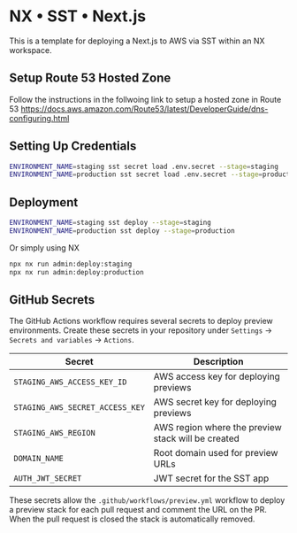 # NX • SST • Next.js

This is a template for deploying a Next.js to AWS via SST within an NX workspace.

## Setup Route 53 Hosted Zone
Follow the instructions in the follwoing link to setup a hosted zone in Route 53
https://docs.aws.amazon.com/Route53/latest/DeveloperGuide/dns-configuring.html

## Setting Up Credentials

```sh
ENVIRONMENT_NAME=staging sst secret load .env.secret --stage=staging
ENVIRONMENT_NAME=production sst secret load .env.secret --stage=production
```

## Deployment
```sh
ENVIRONMENT_NAME=staging sst deploy --stage=staging
ENVIRONMENT_NAME=production sst deploy --stage=production
```

Or simply using NX
```sh
npx nx run admin:deploy:staging
npx nx run admin:deploy:production
```

## GitHub Secrets

The GitHub Actions workflow requires several secrets to deploy preview
environments.  Create these secrets in your repository under
`Settings` → `Secrets and variables` → `Actions`.

| Secret | Description |
| ------ | ----------- |
| `STAGING_AWS_ACCESS_KEY_ID` | AWS access key for deploying previews |
| `STAGING_AWS_SECRET_ACCESS_KEY` | AWS secret key for deploying previews |
| `STAGING_AWS_REGION` | AWS region where the preview stack will be created |
| `DOMAIN_NAME` | Root domain used for preview URLs |
| `AUTH_JWT_SECRET` | JWT secret for the SST app |

These secrets allow the `.github/workflows/preview.yml` workflow to deploy a
preview stack for each pull request and comment the URL on the PR. When the pull
request is closed the stack is automatically removed.
